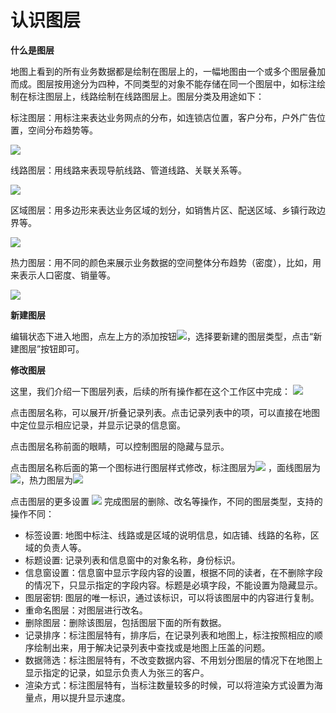 # 认识图层
**什么是图层**

地图上看到的所有业务数据都是绘制在图层上的，一幅地图由一个或多个图层叠加而成。图层按用途分为四种，不同类型的对象不能存储在同一个图层中，如标注绘制在标注图层上，线路绘制在线路图层上。图层分类及用途如下：

标注图层：用标注来表达业务网点的分布，如连锁店位置，客户分布，户外广告位置，空间分布趋势等。

![](http://pic.dituwuyou.com/map%2Fpicture%2Fmarker-layer.jpg)

线路图层：用线路来表现导航线路、管道线路、关联关系等。

![](http://pic.dituwuyou.com/map%2Fpicture%2Fline-layer.jpg)

区域图层：用多边形来表达业务区域的划分，如销售片区、配送区域、乡镇行政边界等。

![](http://pic.dituwuyou.com/map%2Fpicture%2Fregion-layer.jpg)

热力图层：用不同的颜色来展示业务数据的空间整体分布趋势（密度），比如，用来表示人口密度、销量等。

![](http://pic.dituwuyou.com/map%2Fpicture%2Fheatmap-layer.jpg)

**新建图层**

编辑状态下进入地图，点左上方的添加按钮![](http://pic.dituwuyou.com/map%2Fpicture%2Ficon%2Faddlayer.png)，选择要新建的图层类型，点击“新建图层”按钮即可。

**修改图层**

这里，我们介绍一下图层列表，后续的所有操作都在这个工作区中完成：
![](http://pic.dituwuyou.com/map%2Fpicture%2Flayerlist.png)

点击图层名称，可以展开/折叠记录列表。点击记录列表中的项，可以直接在地图中定位显示相应记录，并显示记录的信息窗。

点击图层名称前面的眼睛，可以控制图层的隐藏与显示。

点击图层名称后面的第一个图标进行图层样式修改，标注图层为![](http://pic.dituwuyou.com/map%2Fpicture%2Ficon%2Fqipao.jpg) ，面线图层为![](http://pic.dituwuyou.com/map%2Fpicture%2Ficon%2Fregionstyle.png)，热力图层为![](http://pic.dituwuyou.com/map%2Fpicture%2Ficon%2Fheatstyle.png)

点击图层的更多设置 ![](http://pic.dituwuyou.com/map%2Fpicture%2Ficon%2Flayersetting.png) 完成图层的删除、改名等操作，不同的图层类型，支持的操作不同：

* 标签设置: 地图中标注、线路或是区域的说明信息，如店铺、线路的名称，区域的负责人等。
* 标题设置: 记录列表和信息窗中的对象名称，身份标识。
* 信息窗设置：信息窗中显示字段内容的设置，根据不同的读者，在不删除字段的情况下，只显示指定的字段内容。标题是必填字段，不能设置为隐藏显示。
* 图层密钥: 图层的唯一标识，通过该标识，可以将该图层中的内容进行复制。
* 重命名图层：对图层进行改名。
* 删除图层：删除该图层，包括图层下面的所有数据。
* 记录排序：标注图层特有，排序后，在记录列表和地图上，标注按照相应的顺序绘制出来，用于解决记录列表中查找或是地图上压盖的问题。
* 数据筛选：标注图层特有，不改变数据内容、不用划分图层的情况下在地图上显示指定的记录，如显示负责人为张三的客户。
* 渲染方式：标注图层特有，当标注数量较多的时候，可以将渲染方式设置为海量点，用以提升显示速度。
